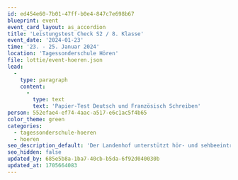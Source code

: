```yaml
---
id: ed454e60-7b01-47ff-b0e4-847c7e698b67
blueprint: event
event_card_layout: as_accordion
title: 'Leistungstest Check S2 / 8. Klasse'
event_date: '2024-01-23'
time: '23. - 25. Januar 2024'
location: 'Tagessonderschule Hören'
file: lottie/event-hoeren.json
lead:
  -
    type: paragraph
    content:
      -
        type: text
        text: 'Papier-Test Deutsch und Französisch Schreiben'
person: 552efae4-ef74-4aac-a517-e6c1ac5f4b65
color_theme: green
categories:
  - tagessonderschule-hoeren
  - hoeren
seo_description_default: 'Der Landenhof unterstützt hör- und sehbeeinträchtigte Kinder & Jugendliche in ihrem selbstbestimmten Leben durch Förderung ihrer Fähigkeiten & Entwicklung'
seo_hidden: false
updated_by: 685e5b8a-1ba7-40cb-b5da-6f92d040030b
updated_at: 1705664083
---
```

